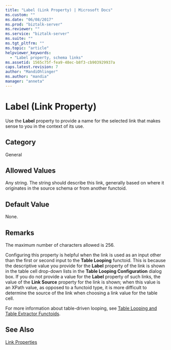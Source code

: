 ```yaml
---
title: "Label (Link Property) | Microsoft Docs"
ms.custom: ""
ms.date: "06/08/2017"
ms.prod: "biztalk-server"
ms.reviewer: ""
ms.service: "biztalk-server"
ms.suite: ""
ms.tgt_pltfrm: ""
ms.topic: "article"
helpviewer_keywords: 
  - "Label property, schema links"
ms.assetid: 1565c75f-fea9-48ec-b8f3-cb903929937a
caps.latest.revision: 7
author: "MandiOhlinger"
ms.author: "mandia"
manager: "anneta"
---
```

# Label (Link Property)
Use the **Label** property to provide a name for the selected link that makes sense to you in the context of its use.  
  
## Category  
 General  
  
## Allowed Values  
 Any string. The string should describe this link, generally based on where it originates in the source schema or from another functoid.  
  
## Default Value  
 None.  
  
## Remarks  
 The maximum number of characters allowed is 256.  
  
 Configuring this property is helpful when the link is used as an input other than the first or second input to the **Table Looping** functoid. This is because the descriptive value you provide for the **Label** property of the link is shown in the table cell drop-down lists in the **Table Looping Configuration** dialog box. If you do not provide a value for the **Label** property of such links, the value of the **Link Source** property for the link is shown; when this value is an XPath value, as opposed to a functoid type, it is more difficult to determine the source of the link when choosing a link value for the table cell.  
  
 For more information about table-driven looping, see [Table Looping and Table Extractor Functoids](../core/table-looping-and-table-extractor-functoids.md).  
  
## See Also  
 [Link Properties](../core/link-properties.md)